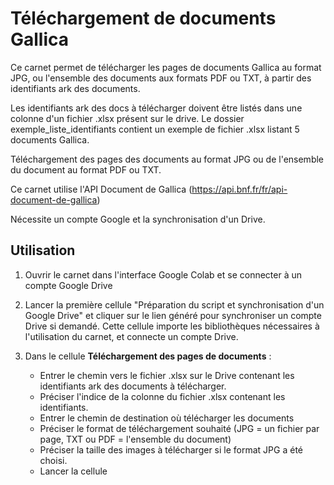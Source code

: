 # Téléchargement de documents Gallica

Ce carnet permet de télécharger les pages de documents Gallica au format JPG, ou l'ensemble des documents aux formats PDF ou TXT, à partir des identifiants ark des documents. 

Les identifiants ark des docs à télécharger doivent être listés dans une colonne d'un fichier .xlsx présent sur le drive. 
Le dossier exemple_liste_identifiants contient un exemple de fichier .xlsx listant 5 documents Gallica.

Téléchargement des pages des documents au format JPG ou de l'ensemble du document au format PDF ou TXT.

Ce carnet utilise l'API Document de Gallica (https://api.bnf.fr/fr/api-document-de-gallica)

Nécessite un compte Google et la synchronisation d'un Drive.
## Utilisation

1. Ouvrir le carnet dans l'interface Google Colab et se connecter à un compte Google Drive 

2. Lancer la première cellule "Préparation du script et synchronisation d'un Google Drive" et cliquer sur le lien généré pour synchroniser un compte Drive si demandé.
Cette cellule importe les bibliothèques nécessaires à l'utilisation du carnet, et connecte un compte Drive.

3. Dans le cellule **Téléchargement des pages de documents** :
	- Entrer le chemin vers le fichier .xlsx sur le Drive contenant les identifiants ark des documents à télécharger.
	- Préciser l'indice de la colonne du fichier .xlsx contenant les identifiants.
	- Entrer le chemin de destination où télécharger les documents
	- Préciser le format de téléchargement souhaité (JPG = un fichier par page, TXT ou PDF = l'ensemble du document)
	- Préciser la taille des images à télécharger si le format JPG a été choisi. 
	- Lancer la cellule 
